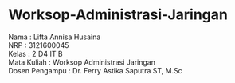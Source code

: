# Worksop-Administrasi-Jaringan
Nama  : Lifta Annisa Husaina  
NRP   : 3121600045  
Kelas : 2 D4 IT B  
Mata Kuliah : Worksop Administrasi Jaringan  
Dosen Pengampu : Dr. Ferry Astika Saputra ST, M.Sc  
